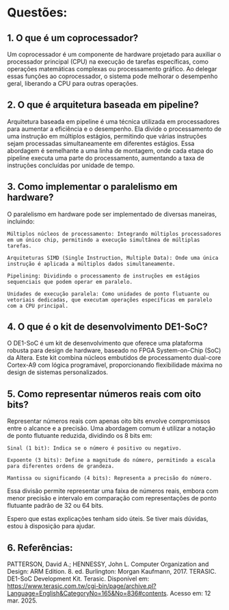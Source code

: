 # Questões:

## 1. O que é um coprocessador?

Um coprocessador é um componente de hardware projetado para auxiliar o processador principal (CPU) na execução de tarefas específicas, como operações matemáticas complexas ou processamento gráfico. Ao delegar essas funções ao coprocessador, o sistema pode melhorar o desempenho geral, liberando a CPU para outras operações.

## 2. O que é arquitetura baseada em pipeline?

Arquitetura baseada em pipeline é uma técnica utilizada em processadores para aumentar a eficiência e o desempenho. Ela divide o processamento de uma instrução em múltiplos estágios, permitindo que várias instruções sejam processadas simultaneamente em diferentes estágios. Essa abordagem é semelhante a uma linha de montagem, onde cada etapa do pipeline executa uma parte do processamento, aumentando a taxa de instruções concluídas por unidade de tempo.

## 3. Como implementar o paralelismo em hardware?

O paralelismo em hardware pode ser implementado de diversas maneiras, incluindo:

    Múltiplos núcleos de processamento: Integrando múltiplos processadores em um único chip, permitindo a execução simultânea de múltiplas tarefas.

    Arquiteturas SIMD (Single Instruction, Multiple Data): Onde uma única instrução é aplicada a múltiplos dados simultaneamente.

    Pipelining: Dividindo o processamento de instruções em estágios sequenciais que podem operar em paralelo.

    Unidades de execução paralela: Como unidades de ponto flutuante ou vetoriais dedicadas, que executam operações específicas em paralelo com a CPU principal.

## 4. O que é o kit de desenvolvimento DE1-SoC?

O DE1-SoC é um kit de desenvolvimento que oferece uma plataforma robusta para design de hardware, baseado no FPGA System-on-Chip (SoC) da Altera. Este kit combina núcleos embutidos de processamento dual-core Cortex-A9 com lógica programável, proporcionando flexibilidade máxima no design de sistemas personalizados.

## 5. Como representar números reais com oito bits?

Representar números reais com apenas oito bits envolve compromissos entre o alcance e a precisão. Uma abordagem comum é utilizar a notação de ponto flutuante reduzida, dividindo os 8 bits em:

    Sinal (1 bit): Indica se o número é positivo ou negativo.

    Expoente (3 bits): Define a magnitude do número, permitindo a escala para diferentes ordens de grandeza.

    Mantissa ou significando (4 bits): Representa a precisão do número.

Essa divisão permite representar uma faixa de números reais, embora com menor precisão e intervalo em comparação com representações de ponto flutuante padrão de 32 ou 64 bits.

Espero que estas explicações tenham sido úteis. Se tiver mais dúvidas, estou à disposição para ajudar.

## 6. Referências:

PATTERSON, David A.; HENNESSY, John L. Computer Organization and Design: ARM Edition. 8. ed. Burlington: Morgan Kaufmann, 2017.
TERASIC. DE1-SoC Development Kit. Terasic. Disponível em: https://www.terasic.com.tw/cgi-bin/page/archive.pl?Language=English&CategoryNo=165&No=836#contents. Acesso em: 12 mar. 2025.
